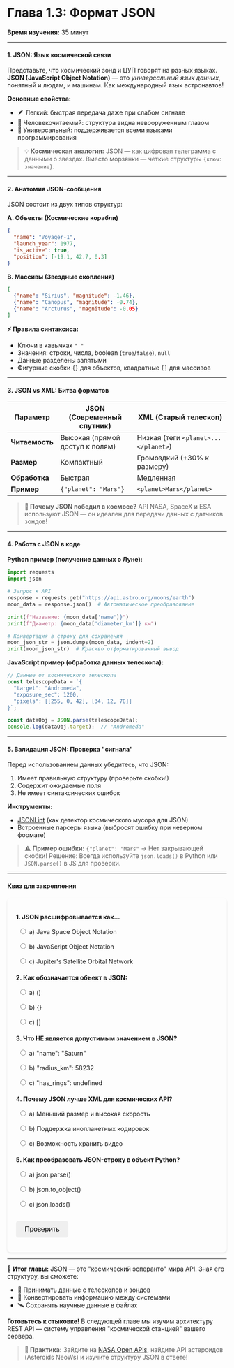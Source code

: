 # **Глава 1.3: Формат JSON**
**Время изучения:** 35 минут

---

#### **1. JSON: Язык космической связи**
Представьте, что космический зонд и ЦУП говорят на разных языках. **JSON (JavaScript Object Notation)** — это *универсальный язык данных*, понятный и людям, и машинам. Как международный язык астронавтов!

**Основные свойства:**
- 🪶 Легкий: быстрая передача даже при слабом сигнале
- 👀 Человекочитаемый: структура видна невооруженным глазом
- 🔄 Универсальный: поддерживается всеми языками программирования

> 💡 **Космическая аналогия:**
> JSON — как цифровая телеграмма с данными о звездах. Вместо морзянки — четкие структуры `{ключ: значение}`.

---

#### **2. Анатомия JSON-сообщения**
JSON состоит из двух типов структур:

**A. Объекты (Космические корабли)**
```json
{
  "name": "Voyager-1",
  "launch_year": 1977,
  "is_active": true,
  "position": [-19.1, 42.7, 0.3]
}
```

**B. Массивы (Звездные скопления)**
```json
[
  {"name": "Sirius", "magnitude": -1.46},
  {"name": "Canopus", "magnitude": -0.74},
  {"name": "Arcturus", "magnitude": -0.05}
]
```

**⚡ Правила синтаксиса:**
- Ключи в кавычках `" "`
- Значения: строки, числа, boolean (`true`/`false`), `null`
- Данные разделены запятыми
- Фигурные скобки `{}` для объектов, квадратные `[]` для массивов

---

#### **3. JSON vs XML: Битва форматов**
| Параметр       | JSON (Современный спутник)       | XML (Старый телескоп)          |
|----------------|----------------------------------|--------------------------------|
| **Читаемость** | Высокая (прямой доступ к полям)  | Низкая (теги `<planet>...</planet>`) |
| **Размер**     | Компактный                       | Громоздкий (+30% к размеру)    |
| **Обработка**  | Быстрая                          | Медленная                      |
| **Пример**     | `{"planet": "Mars"}`             | `<planet>Mars</planet>`        |

> **🔭 Почему JSON победил в космосе?**
> API NASA, SpaceX и ESA используют JSON — он идеален для передачи данных с датчиков зондов!

---

#### **4. Работа с JSON в коде**
**Python пример (получение данных о Луне):**
```python
import requests
import json

# Запрос к API
response = requests.get("https://api.astro.org/moons/earth")
moon_data = response.json()  # Автоматическое преобразование

print(f"Название: {moon_data['name']}")
print(f"Диаметр: {moon_data['diameter_km']} км")

# Конвертация в строку для сохранения
moon_json_str = json.dumps(moon_data, indent=2)
print(moon_json_str)  # Красиво отформатированный вывод
```

**JavaScript пример (обработка данных телескопа):**
```javascript
// Данные от космического телескопа
const telescopeData = `{
  "target": "Andromeda",
  "exposure_sec": 1200,
  "pixels": [[255, 0, 42], [34, 12, 78]]
}`;

const dataObj = JSON.parse(telescopeData);
console.log(dataObj.target);  // "Andromeda"
```

---

#### **5. Валидация JSON: Проверка "сигнала"**
Перед использованием данных убедитесь, что JSON:
1. Имеет правильную структуру (проверьте скобки!)
2. Содержит ожидаемые поля
3. Не имеет синтаксических ошибок

**Инструменты:**
- [JSONLint](https://jsonlint.com/) (как детектор космического мусора для JSON)
- Встроенные парсеры языка (выбросят ошибку при неверном формате)

> ⚠️ **Пример ошибки:**
> `{"planet": "Mars"` → Нет закрывающей скобки!
> Решение: Всегда используйте `json.loads()` в Python или `JSON.parse()` в JS для проверки.

---

#### **Квиз для закрепления**

<style>
    #quiz-container {
        border-radius: 8px;
        padding: 20px;
        margin-top: 20px;
        box-shadow: 0 2px 4px rgba(0,0,0,0.1);
    }
    .question {
        margin-bottom: 15px;
    }
    .question p {
        font-weight: bold;
        margin-bottom: 10px;
    }
    #quiz-container label {
        display: block;
        margin-bottom: 5px;
        cursor: pointer;
        padding: 5px;
        border-radius: 4px;
    }
    #quiz-container button {
        border: none;
        padding: 10px 20px;
        border-radius: 5px;
        cursor: pointer;
        font-size: 16px;
        margin-top: 10px;
    }
    #quiz-container button:hover {
    }
    #quiz-results {
        margin-top: 20px;
        padding: 15px;
        border-radius: 5px;
    }
</style>

<div id="quiz-container">
  <form id="quiz-form">
    <div class="question">
      <p>1. JSON расшифровывается как...</p>
      <label><input type="radio" name="q1" value="a"> a) Java Space Object Notation</label>
      <label><input type="radio" name="q1" value="b"> b) JavaScript Object Notation</label>
      <label><input type="radio" name="q1" value="c"> c) Jupiter's Satellite Orbital Network</label>
    </div>
    <div class="question">
      <p>2. Как обозначается объект в JSON:</p>
      <label><input type="radio" name="q2" value="a"> a) ()</label>
      <label><input type="radio" name="q2" value="b"> b) {}</label>
      <label><input type="radio" name="q2" value="c"> c) []</label>
    </div>
    <div class="question">
      <p>3. Что НЕ является допустимым значением в JSON?</p>
      <label><input type="radio" name="q3" value="a"> a) "name": "Saturn"</label>
      <label><input type="radio" name="q3" value="b"> b) "radius_km": 58232</label>
      <label><input type="radio" name="q3" value="c"> c) "has_rings": undefined</label>
    </div>
    <div class="question">
      <p>4. Почему JSON лучше XML для космических API?</p>
      <label><input type="radio" name="q4" value="a"> a) Меньший размер и высокая скорость</label>
      <label><input type="radio" name="q4" value="b"> b) Поддержка инопланетных кодировок</label>
      <label><input type="radio" name="q4" value="c"> c) Возможность хранить видео</label>
    </div>
    <div class="question">
      <p>5. Как преобразовать JSON-строку в объект Python?</p>
      <label><input type="radio" name="q5" value="a"> a) json.parse()</label>
      <label><input type="radio" name="q5" value="b"> b) json.to_object()</label>
      <label><input type="radio" name="q5" value="c"> c) json.loads()</label>
    </div>
    <button type="button" onclick="checkQuizAnswers()">Проверить</button>
  </form>
  <div id="quiz-results" style="display:none;"></div>
</div>

<script>
  function checkQuizAnswers() {
    const correctAnswers = { q1: 'b', q2: 'b', q3: 'c', q4: 'a', q5: 'c' };
    const form = document.getElementById('quiz-form');
    const resultsContainer = document.getElementById('quiz-results');
    let score = 0;
    let resultsHTML = '<h4>Результаты:</h4><ul>';

    for (const [question, correctAnswer] of Object.entries(correctAnswers)) {
      const questionDiv = form.querySelector(`input[name="${question}"]`).closest('.question');
      const labels = questionDiv.querySelectorAll('label');
      labels.forEach(l => {
          l.style.color = 'inherit';
          l.style.fontWeight = 'normal';
          l.style.border = 'none';
      });

      const userAnswer = form.elements[question] ? form.elements[question].value : undefined;

      if (userAnswer) {
        const selectedLabel = form.querySelector(`input[name="${question}"][value="${userAnswer}"]`).parentElement;
        if (userAnswer === correctAnswer) {
          score++;
          selectedLabel.style.fontWeight = 'bold';
          resultsHTML += `<li>Вопрос ${question.slice(1)}: <span style="color:green;">Верно!</span></li>`;
        } else {
          selectedLabel.style.fontWeight = 'bold';
          const correctLabel = form.querySelector(`input[name="${question}"][value="${correctAnswer}"]`).parentElement;
          correctLabel.style.fontWeight = 'bold';
          resultsHTML += `<li>Вопрос ${question.slice(1)}: <span style="color:red;">Неверно.</span> Правильный ответ: <b>${correctAnswer.toUpperCase()}</b></li>`;
        }
      } else {
        resultsHTML += `<li>Вопрос ${question.slice(1)}: <span style="color:orange;">Нет ответа.</span></li>`;
      }
    }

    resultsHTML += `</ul><p><b>Ваш результат: ${score} из ${Object.keys(correctAnswers).length}</b></p>`;
    resultsContainer.innerHTML = resultsHTML;
    resultsContainer.style.display = 'block';
  }
</script>

---

**🚀 Итог главы:**
JSON — это "космический эсперанто" мира API. Зная его структуру, вы сможете:
- 📡 Принимать данные с телескопов и зондов
- 🔧 Конвертировать информацию между системами
- 🛰️ Сохранять научные данные в файлах

**Готовьтесь к стыковке!** В следующей главе мы изучим архитектуру REST API — систему управления "космической станцией" вашего сервера.

> **📌 Практика:** Зайдите на [NASA Open APIs](https://api.nasa.gov/), найдите API астероидов (Asteroids NeoWs) и изучите структуру JSON в ответе!
